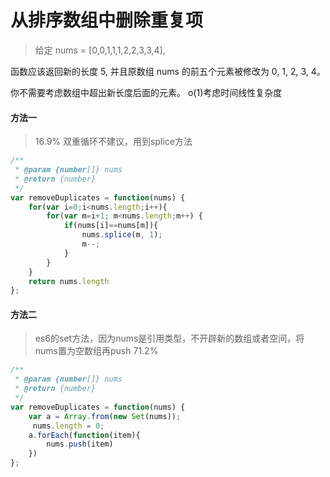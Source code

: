 # 从排序数组中删除重复项
> 给定 nums = [0,0,1,1,1,2,2,3,3,4],

函数应该返回新的长度 5, 并且原数组 nums 的前五个元素被修改为 0, 1, 2, 3, 4。

你不需要考虑数组中超出新长度后面的元素。 o(1)考虑时间线性复杂度
#### 方法一
> 16.9% 双重循环不建议，用到splice方法
``` javascript
/**
 * @param {number[]} nums
 * @return {number}
 */
var removeDuplicates = function(nums) {
    for(var i=0;i<nums.length;i++){
        for(var m=i+1; m<nums.length;m++) {
            if(nums[i]==nums[m]){
                nums.splice(m, 1);
                m--;
            }
        }
    }
    return nums.length
};
```
#### 方法二
> es6的set方法，因为nums是引用类型，不开辟新的数组或者空间，将nums置为空数组再push  71.2%
``` javascript
/**
 * @param {number[]} nums
 * @return {number}
 */
var removeDuplicates = function(nums) {
    var a = Array.from(new Set(nums));
     nums.length = 0;
    a.forEach(function(item){
        nums.push(item)
    })
};
```
